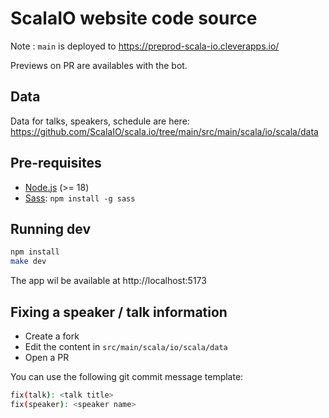 # ScalaIO website code source

Note : `main` is deployed to https://preprod-scala-io.cleverapps.io/

Previews on PR are availables with the bot.


## Data

Data for talks, speakers, schedule are here: https://github.com/ScalaIO/scala.io/tree/main/src/main/scala/io/scala/data


## Pre-requisites

- [Node.js](https://nodejs.org/en/) (>= 18)
- [Sass](https://sass-lang.com/): `npm install -g sass`

## Running dev

```bash
npm install
make dev
```

The app wil be available at http://localhost:5173

## Fixing a speaker / talk information

- Create a fork
- Edit the content in `src/main/scala/io/scala/data`
- Open a PR

You can use the following git commit message template:

```sh
fix(talk): <talk title>
fix(speaker): <speaker name>
```
